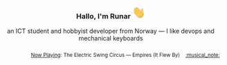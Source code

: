 <h3 align="center">Hallo, I'm Runar <img src="./assets/wave.gif" width="30px" height="30px"></h3>

<div align="center">an ICT student and hobbyist developer from Norway — I like devops and mechanical keyboards</div>

<br/>
<div align="right"><sub>
  <a href="https://www.last.fm/user/runarsf">Now Playing</a>: The Electric Swing Circus &mdash; Empires (It Flew By) &nbsp;&nbsp; <a href="https:&#x2F;&#x2F;www.last.fm&#x2F;music&#x2F;The+Electric+Swing+Circus&#x2F;_&#x2F;Empires">:musical_note:</a>
</sub></div>


